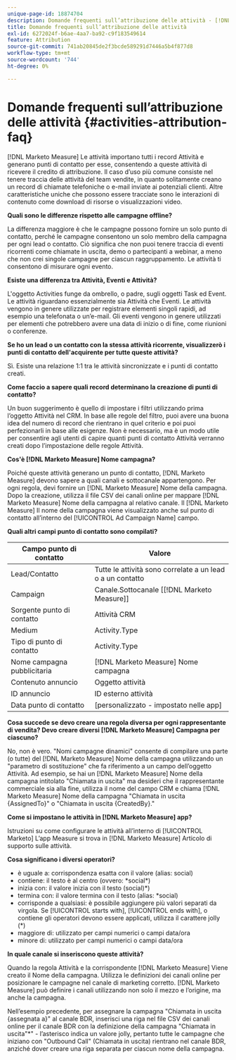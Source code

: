```yaml
---
unique-page-id: 18874704
description: Domande frequenti sull’attribuzione delle attività - [!DNL Marketo Measure]
title: Domande frequenti sull’attribuzione delle attività
exl-id: 6272024f-b6ae-4aa7-ba92-c9f183549614
feature: Attribution
source-git-commit: 741ab20845de2f3bcde589291d7446a5b4f877d8
workflow-type: tm+mt
source-wordcount: '744'
ht-degree: 0%

---
```


# Domande frequenti sull’attribuzione delle attività {#activities-attribution-faq}

[!DNL Marketo Measure] Le attività importano tutti i record Attività e generano punti di contatto per esse, consentendo a queste attività di ricevere il credito di attribuzione. Il caso d’uso più comune consiste nel tenere traccia delle attività del team vendite, in quanto solitamente creano un record di chiamate telefoniche o e-mail inviate ai potenziali clienti. Altre caratteristiche uniche che possono essere tracciate sono le interazioni di contenuto come download di risorse o visualizzazioni video.

**Quali sono le differenze rispetto alle campagne offline?**

La differenza maggiore è che le campagne possono fornire un solo punto di contatto, perché le campagne consentono un solo membro della campagna per ogni lead o contatto. Ciò significa che non puoi tenere traccia di eventi ricorrenti come chiamate in uscita, demo o partecipanti a webinar, a meno che non crei singole campagne per ciascun raggruppamento. Le attività ti consentono di misurare ogni evento.

**Esiste una differenza tra Attività, Eventi e Attività?**

L&#39;oggetto Activities funge da ombrello, o padre, sugli oggetti Task ed Event. Le attività riguardano essenzialmente sia Attività che Eventi. Le attività vengono in genere utilizzate per registrare elementi singoli rapidi, ad esempio una telefonata o un’e-mail. Gli eventi vengono in genere utilizzati per elementi che potrebbero avere una data di inizio o di fine, come riunioni o conferenze.

**Se ho un lead o un contatto con la stessa attività ricorrente, visualizzerò i punti di contatto dell&#39;acquirente per tutte queste attività?**

Sì. Esiste una relazione 1:1 tra le attività sincronizzate e i punti di contatto creati.

**Come faccio a sapere quali record determinano la creazione di punti di contatto?**

Un buon suggerimento è quello di impostare i filtri utilizzando prima l’oggetto Attività nel CRM. In base alle regole del filtro, puoi avere una buona idea del numero di record che rientrano in quel criterio e poi puoi perfezionarli in base alle esigenze. Non è necessario, ma è un modo utile per consentire agli utenti di capire quanti punti di contatto Attività verranno creati dopo l’impostazione delle regole Attività.

**Cos&#39;è [!DNL Marketo Measure] Nome campagna?**

Poiché queste attività generano un punto di contatto, [!DNL Marketo Measure] devono sapere a quali canali e sottocanale appartengono. Per ogni regola, devi fornire un [!DNL Marketo Measure] Nome della campagna. Dopo la creazione, utilizza il file CSV dei canali online per mappare [!DNL Marketo Measure] Nome della campagna al relativo canale. Il [!DNL Marketo Measure] Il nome della campagna viene visualizzato anche sul punto di contatto all’interno del [!UICONTROL Ad Campaign Name] campo.

**Quali altri campi punto di contatto sono compilati?**

| **Campo punto di contatto** | **Valore** |
|---|---|
| Lead/Contatto | Tutte le attività sono correlate a un lead o a un contatto |
| Campaign | Canale.Sottocanale [[!DNL Marketo Measure]] |
| Sorgente punto di contatto | Attività CRM |
| Medium | Activity.Type |
| Tipo di punto di contatto | Activity.Type |
| Nome campagna pubblicitaria | [!DNL Marketo Measure] Nome campagna |
| Contenuto annuncio | Oggetto attività |
| ID annuncio | ID esterno attività |
| Data punto di contatto | [personalizzato - impostato nelle app] |

**Cosa succede se devo creare una regola diversa per ogni rappresentante di vendita? Devo creare diversi [!DNL Marketo Measure] Campagna per ciascuno?**

No, non è vero. &quot;Nomi campagne dinamici&quot; consente di compilare una parte (o tutte) del [!DNL Marketo Measure] Nome della campagna utilizzando un &quot;parametro di sostituzione&quot; che fa riferimento a un campo dell’oggetto Attività. Ad esempio, se hai un [!DNL Marketo Measure] Nome della campagna intitolato &quot;Chiamata in uscita&quot; ma desideri che il rappresentante commerciale sia alla fine, utilizza il nome del campo CRM e chiama [!DNL Marketo Measure] Nome della campagna &quot;Chiamata in uscita {AssignedTo}&quot; o &quot;Chiamata in uscita {CreatedBy}.&quot;

**Come si impostano le attività in [!DNL Marketo Measure] app?**

Istruzioni su come configurare le attività all’interno di [!UICONTROL Marketo] L’app Measure si trova in [!DNL Marketo Measure] Articolo di supporto sulle attività.

**Cosa significano i diversi operatori?**

* è uguale a: corrispondenza esatta con il valore (alias: social)
* contiene: il testo è al centro (ovvero: &#42;social&#42;)
* inizia con: il valore inizia con il testo (social)&#42;)
* termina con: il valore termina con il testo (alias: &#42;social)
* corrisponde a qualsiasi: è possibile aggiungere più valori separati da virgola. Se [!UICONTROL starts with], [!UICONTROL ends with], o contiene gli operatori devono essere applicati, utilizza il carattere jolly (&#42;)
* maggiore di: utilizzato per campi numerici o campi data/ora
* minore di: utilizzato per campi numerici o campi data/ora

**In quale canale si inseriscono queste attività?**

Quando la regola Attività e la corrispondente [!DNL Marketo Measure] Viene creato il Nome della campagna. Utilizza le definizioni dei canali online per posizionare le campagne nel canale di marketing corretto. [!DNL Marketo Measure] può definire i canali utilizzando non solo il mezzo e l’origine, ma anche la campagna.

Nell’esempio precedente, per assegnare la campagna &quot;Chiamata in uscita {assegnata a}&quot; al canale BDR, inserisci una riga nel file CSV dei canali online per il canale BDR con la definizione della campagna &quot;Chiamata in uscita&quot;&#42;&quot; - l’asterisco indica un valore jolly, pertanto tutte le campagne che iniziano con &quot;Outbound Call&quot; (Chiamata in uscita) rientrano nel canale BDR, anziché dover creare una riga separata per ciascun nome della campagna.
